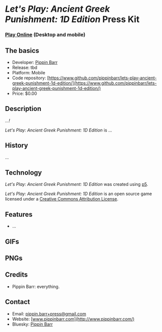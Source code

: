 # *Let's Play: Ancient Greek Punishment: 1D Edition* Press Kit

### [Play Online](https://pippinbarr.com/lets-play-ancient-greek-punishment-1d-edition) (Desktop and mobile)

## The basics

* Developer: [Pippin Barr](http://www.pippinbarr.com/)
* Release: tbd
* Platform: Mobile
* Code repository: [https://www.github.com/pippinbarr/lets-play-ancient-greek-punishment-1d-edition/](https://www.github.com/pippinbarr/lets-play-ancient-greek-punishment-1d-edition/)
* Price: $0.00

## Description

*...!*

*Let's Play: Ancient Greek Punishment: 1D Edition* is ...

## History

...

## Technology

*Let's Play: Ancient Greek Punishment: 1D Edition* was created using [p5](https://p5js.org).

*Let's Play: Ancient Greek Punishment: 1D Edition* is an open source game licensed under a [Creative Commons Attribution License](http://creativecommons.org/licenses/by/4.0/).

## Features

* ...

## GIFs

## PNGs

## Credits

* Pippin Barr: everything.

## Contact

* Email: [pippin.barr+press@gmail.com](mailto:pippin.barr+press@gmail.com)
* Website: [www.pippinbarr.com](http://www.pippinbarr.com/)
* Bluesky: [Pippin Barr](https://bsky.app/profile/pippinbarr.bsky.social)

